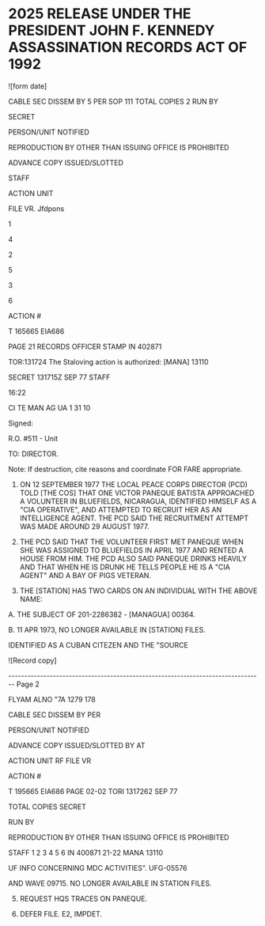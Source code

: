 # 2025 RELEASE UNDER THE PRESIDENT JOHN F. KENNEDY ASSASSINATION RECORDS ACT OF 1992

![form date]

CABLE SEC DISSEM BY 5 PER SOP 111 TOTAL COPIES 2 RUN BY

SECRET

PERSON/UNIT NOTIFIED

REPRODUCTION BY OTHER THAN ISSUING OFFICE IS PROHIBITED

ADVANCE COPY ISSUED/SLOTTED

STAFF

ACTION UNIT

FILE VR. Jfdpons

1

4

2

5

3

6

ACTION #

T 165665 EIA686

PAGE 21 RECORDS OFFICER STAMP IN 402871

TOR:131724 The Staloving action is authorized: [MANA] 13110

SECRET 131715Z SEP 77 STAFF

16:22

CI TE MAN AG UA 1 31 10

Signed:

R.O. #511 - Unit

TO: DIRECTOR.

Note: If destruction, cite reasons and coordinate FOR FARE appropriate.

1. ON 12 SEPTEMBER 1977 THE LOCAL PEACE CORPS DIRECTOR (PCD) TOLD [THE COS] THAT ONE VICTOR PANEQUE BATISTA APPROACHED A VOLUNTEER IN BLUEFIELDS, NICARAGUA, IDENTIFIED HIMSELF AS A "CIA OPERATIVE", AND ATTEMPTED TO RECRUIT HER AS AN INTELLIGENCE AGENT. THE PCD SAID THE RECRUITMENT ATTEMPT WAS MADE AROUND 29 AUGUST 1977.

2. THE PCD SAID THAT THE VOLUNTEER FIRST MET PANEQUE WHEN SHE WAS ASSIGNED TO BLUEFIELDS IN APRIL 1977 AND RENTED A HOUSE FROM HIM. THE PCD ALSO SAID PANEQUE DRINKS HEAVILY AND THAT WHEN HE IS DRUNK HE TELLS PEOPLE HE IS A "CIA AGENT" AND A BAY OF PIGS VETERAN.

4. THE [STATION] HAS TWO CARDS ON AN INDIVIDUAL WITH THE ABOVE NAME:

A. THE SUBJECT OF 201-2286382 - [MANAGUA] 00364.

B. 11 APR 1973, NO LONGER AVAILABLE IN [STATION] FILES.

IDENTIFIED AS A CUBAN CITEZEN AND THE "SOURCE

![Record copy]


-------------------------------------------------------------------------------- Page 2

FLYAM ALNO
"7A 1279 178

CABLE SEC DISSEM BY PER

PERSON/UNIT NOTIFIED

ADVANCE COPY ISSUED/SLOTTED BY AT

ACTION UNIT RF FILE VR

ACTION #

T 195665 EIA686 PAGE 02-02
TORI 1317262 SEP 77

TOTAL COPIES
SECRET

RUN BY

REPRODUCTION BY OTHER THAN
ISSUING OFFICE IS PROHIBITED

STAFF
1
2
3
4
5
6
IN 400871
21-22
MANA 13110

UF INFO CONCERNING MDC ACTIVITIES". UFG-05576

AND WAVE 09715. NO LONGER AVAILABLE IN
STATION FILES.

5. REQUEST HQS TRACES ON PANEQUE.

6. DEFER FILE. E2, IMPDET.

